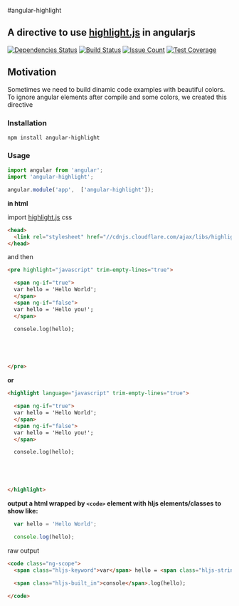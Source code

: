 #angular-highlight

## A directive to use [highlight.js](highlightjs.org) in angularjs

[![Dependencies Status](https://david-dm.org/travelhubapi/angular-highlight.svg)](https://david-dm.org/travelhubapi/angular-highlight)
[![Build Status](https://travis-ci.org/travelhubapi/angular-highlight.svg)](https://travis-ci.org/travelhubapi/angular-highlight)
[![Issue Count](https://codeclimate.com/github/travelhubapi/angular-highlight/badges/issue_count.svg)](https://codeclimate.com/github/travelhubapi/angular-highlight)
[![Test Coverage](https://codeclimate.com/github/travelhubapi/angular-highlight/badges/coverage.svg)](https://codeclimate.com/github/travelhubapi/angular-highlight/coverage)

## Motivation

Sometimes we need to build dinamic code examples with beautiful colors. To ignore angular elements after compile and some colors, we created this directive

### Installation

```
npm install angular-highlight
```

### Usage

```js
import angular from 'angular';
import 'angular-highlight';

angular.module('app',  ['angular-highlight']);
```

**in html**

import [highlight.js](https://highlightjs.org/download/) css

```html
<head>
  <link rel="stylesheet" href="//cdnjs.cloudflare.com/ajax/libs/highlight.js/9.7.0/styles/default.min.css">
</head>
```

and then

```html
<pre highlight="javascript" trim-empty-lines="true">

  <span ng-if="true">
  var hello = 'Hello World';
  </span>
  <span ng-if="false">
  var hello = 'Hello you!';
  </span>

  console.log(hello);





</pre>
```
**or**
```html
<highlight language="javascript" trim-empty-lines="true">

  <span ng-if="true">
  var hello = 'Hello World';
  </span>
  <span ng-if="false">
  var hello = 'Hello you!';
  </span>

  console.log(hello);





</highlight>
```

**output a html wrapped by ```<code>``` element with hljs elements/classes to show like:**

```js
  var hello = 'Hello World';

  console.log(hello);

```

raw output

```html
<code class="ng-scope">
  <span class="hljs-keyword">var</span> hello = <span class="hljs-string">'Hello World'</span>;

  <span class="hljs-built_in">console</span>.log(hello);

</code>
```
